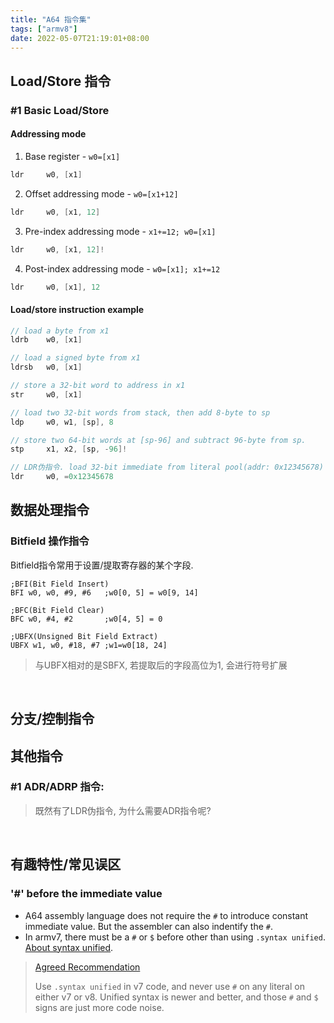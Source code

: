 ```yaml
---
title: "A64 指令集"
tags: ["armv8"]
date: 2022-05-07T21:19:01+08:00
---
```


## Load/Store 指令

### #1 Basic Load/Store

#### Addressing mode
1. Base register - `w0=[x1]`
```c
ldr     w0, [x1]
```

2. Offset addressing mode - `w0=[x1+12]`
```c
ldr     w0, [x1, 12]
```

3. Pre-index addressing mode - `x1+=12; w0=[x1]`
```c
ldr     w0, [x1, 12]!
```

4. Post-index addressing mode - `w0=[x1]; x1+=12`
```c
ldr     w0, [x1], 12
```

#### Load/store instruction example
```c
// load a byte from x1
ldrb    w0, [x1]

// load a signed byte from x1
ldrsb   w0, [x1]

// store a 32-bit word to address in x1
str     w0, [x1]

// load two 32-bit words from stack, then add 8-byte to sp
ldp     w0, w1, [sp], 8

// store two 64-bit words at [sp-96] and subtract 96-byte from sp.
stp     x1, x2, [sp, -96]!

// LDR伪指令. load 32-bit immediate from literal pool(addr: 0x12345678)
ldr     w0, =0x12345678
```



## 数据处理指令

### Bitfield 操作指令

Bitfield指令常用于设置/提取寄存器的某个字段. 

```assembly
;BFI(Bit Field Insert)
BFI w0, w0, #9, #6   ;w0[0, 5] = w0[9, 14]

;BFC(Bit Field Clear)
BFC w0, #4, #2       ;w0[4, 5] = 0

;UBFX(Unsigned Bit Field Extract)
UBFX w1, w0, #18, #7 ;w1=w0[18, 24]
```

>与UBFX相对的是SBFX, 若提取后的字段高位为1, 会进行符号扩展

&nbsp;

## 分支/控制指令

## 其他指令

### #1 ADR/ADRP 指令: 

> 既然有了LDR伪指令, 为什么需要ADR指令呢?
>
> 



&nbsp;

## 有趣特性/常见误区

### '#' before the immediate value
* A64 assembly language does not require the `#` to introduce constant immediate value. But the assembler can also indentify the `#`.
* In armv7, there must be a `#` or `$` before other than using `.syntax unified`. [About syntax unified](https://sourceware.org/binutils/docs/as/ARM_002dInstruction_002dSet.html#ARM_002dInstruction_002dSet).

> [Agreed Recommendation](https://stackoverflow.com/questions/21652884/is-the-hash-required-for-immediate-values-in-arm-assembly)
>
> Use `.syntax unified` in v7 code, and never use `#` on any literal on either v7 or v8.
> Unified syntax is newer and better, and those `#` and `$` signs are just more code noise.

